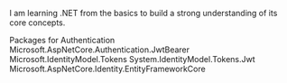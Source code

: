 I am learning .NET from the basics to build a strong understanding of its core concepts.


Packages for Authentication
Microsoft.AspNetCore.Authentication.JwtBearer
Microsoft.IdentityModel.Tokens
System.IdentityModel.Tokens.Jwt
Microsoft.AspNetCore.Identity.EntityFrameworkCore 